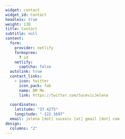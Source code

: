 ```yaml
---
widget: contact
widget_id: Contact
headless: true
weight: 130
title: Contact
subtitle: null
content:
  form:
    provider: netlify
    formspree:
      ? id
    netlify:
      captcha: false
  autolink: true
  contact_links:
    - icon: twitter
      icon_pack: fab
      name: DM Me
      link: https://twitter.com/SucevicJelena
    
  coordinates:
    latitude: "37.4275"
    longitude: "-122.1697"
  email: jelena [dot] sucevic [at] gmail [dot] com
design:
  columns: "2"
---
```

